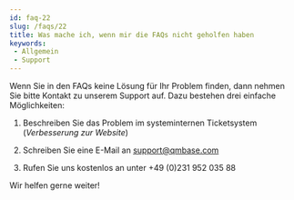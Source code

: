```yaml
---
id: faq-22
slug: /faqs/22
title: Was mache ich, wenn mir die FAQs nicht geholfen haben
keywords:
 - Allgemein
 - Support
---
```

Wenn Sie in den FAQs keine Lösung für Ihr Problem finden, dann nehmen Sie bitte Kontakt zu unserem Support auf. Dazu bestehen drei einfache Möglichkeiten:

1.  Beschreiben Sie das Problem im systeminternen Ticketsystem (*Verbesserung zur Website*)

2.  Schreiben Sie eine E-Mail an [support@qmbase.com](mailto:support@qmbase.com)

3.  Rufen Sie uns kostenlos an unter +49 (0)231 952 035 88

Wir helfen gerne weiter!